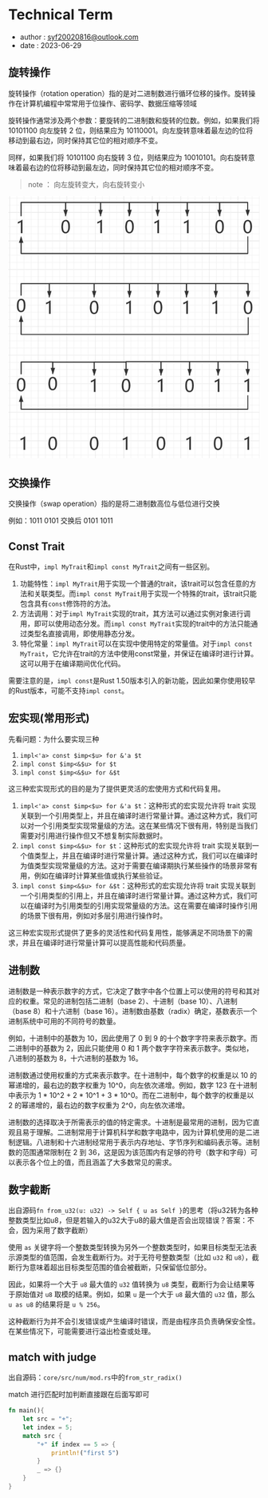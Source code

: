 # Technical Term

- author : syf20020816@outlook.com
- date : 2023-06-29

## 旋转操作

旋转操作（rotation operation）指的是对二进制数进行循环位移的操作。旋转操作在计算机编程中常常用于位操作、密码学、数据压缩等领域

旋转操作通常涉及两个参数：要旋转的二进制数和旋转的位数。例如，如果我们将 10101100 向左旋转 2 位，则结果应为 10110001。向左旋转意味着最左边的位将移动到最右边，同时保持其它位的相对顺序不变。

同样，如果我们将 10101100 向右旋转 3 位，则结果应为 10010101。向右旋转意味着最右边的位将移动到最左边，同时保持其它位的相对顺序不变。

> note ： 向左旋转变大，向右旋转变小

<img src="https://github.com/syf20020816/Rust-Lang-Analysis/blob/main/imgs/ro_example.png">

## 交换操作

交换操作（swap operation）指的是将二进制数高位与低位进行交换

例如：1011 0101 交换后 0101 1011

## Const Trait

在Rust中，`impl MyTrait`和`impl const MyTrait`之间有一些区别。

1. 功能特性：`impl MyTrait`用于实现一个普通的trait，该trait可以包含任意的方法和关联类型。而`impl const MyTrait`用于实现一个特殊的trait，该trait只能包含具有`const`修饰符的方法。
2. 方法调用：对于`impl MyTrait`实现的trait，其方法可以通过实例对象进行调用，即可以使用动态分发。而`impl const MyTrait`实现的trait中的方法只能通过类型名直接调用，即使用静态分发。
3. 特化常量：`impl MyTrait`可以在实现中使用特定的常量值。对于`impl const MyTrait`，它允许在trait的方法中使用const常量，并保证在编译时进行计算。这可以用于在编译期间优化代码。

需要注意的是，`impl const`是Rust 1.50版本引入的新功能，因此如果你使用较早的Rust版本，可能不支持`impl const`。

## 宏实现(常用形式)

先看问题：为什么要实现三种
1. `impl<'a> const $imp<$u> for &'a $t `
2. `impl const $imp<&$u> for $t `
3. `impl const $imp<&$u> for &$t `

这三种宏实现形式的目的是为了提供更灵活的宏使用方式和代码复用。

1. `impl<'a> const $imp<$u> for &'a $t`：这种形式的宏实现允许将 trait 实现关联到一个引用类型上，并且在编译时进行常量计算。通过这种方式，我们可以对一个引用类型实现常量级的方法。这在某些情况下很有用，特别是当我们需要对引用进行操作但又不想复制实际数据时。
2. `impl const $imp<&$u> for $t`：这种形式的宏实现允许将 trait 实现关联到一个值类型上，并且在编译时进行常量计算。通过这种方式，我们可以在编译时为值类型实现常量级的方法。这对于需要在编译期执行某些操作的场景非常有用，例如在编译时计算某些值或执行某些验证。
3. `impl const $imp<&$u> for &$t`：这种形式的宏实现允许将 trait 实现关联到一个引用类型的引用上，并且在编译时进行常量计算。通过这种方式，我们可以在编译时为引用类型的引用实现常量级的方法。这在需要在编译时操作引用的场景下很有用，例如对多层引用进行操作时。

这三种宏实现形式提供了更多的灵活性和代码复用性，能够满足不同场景下的需求，并且在编译时进行常量计算可以提高性能和代码质量。

## 进制数

进制数是一种表示数字的方式，它决定了数字中各个位置上可以使用的符号和其对应的权重。常见的进制包括二进制（base 2）、十进制（base 10）、八进制（base 8）和十六进制（base 16）。进制数由基数（radix）确定，基数表示一个进制系统中可用的不同符号的数量。

例如，十进制中的基数为 10，因此使用了 0 到 9 的十个数字字符来表示数字。而二进制中的基数为 2，因此只能使用 0 和 1 两个数字字符来表示数字。类似地，八进制的基数为 8，十六进制的基数为 16。

进制数通过使用权重的方式来表示数字。在十进制中，每个数字的权重是以 10 的幂递增的，最右边的数字权重为 10^0，向左依次递增。例如，数字 123 在十进制中表示为 1 * 10^2 + 2 * 10^1 + 3 * 10^0。而在二进制中，每个数字的权重是以 2 的幂递增的，最右边的数字权重为 2^0，向左依次递增。

进制数的选择取决于所需表示的值的特定需求。十进制是最常用的进制，因为它直观且易于理解。二进制常用于计算机科学和数字电路中，因为计算机使用的是二进制逻辑。八进制和十六进制经常用于表示内存地址、字节序列和编码表示等。进制数的范围通常限制在 2 到 36，这是因为该范围内有足够的符号（数字和字母）可以表示各个位上的值，而且涵盖了大多数常见的需求。

## 数字截断

出自源码`fn from_u32(u: u32) -> Self { u as Self }`的思考（将u32转为各种整数类型比如u8，但是若输入的u32大于u8的最大值是否会出现错误？答案：不会，因为采用了数字截断）

使用 `as` 关键字将一个整数类型转换为另外一个整数类型时，如果目标类型无法表示源类型的值范围，会发生截断行为。对于无符号整数类型（比如 `u32` 和 `u8`），截断行为意味着超出目标类型范围的值会被截断，只保留低位部分。

因此，如果将一个大于 `u8` 最大值的 `u32` 值转换为 `u8` 类型，截断行为会让结果等于原始值对 `u8` 取模的结果。例如，如果 `u` 是一个大于 `u8` 最大值的 `u32` 值，那么 `u as u8` 的结果将是 `u % 256`。

这种截断行为并不会引发错误或产生编译时错误，而是由程序员负责确保安全性。在某些情况下，可能需要进行溢出检查或处理。

## match with judge

出自源码：`core/src/num/mod.rs`中的`from_str_radix()`

match 进行匹配时加判断直接跟在后面写即可

```rust
fn main(){
    let src = "+";
    let index = 5;
    match src {
        "+" if index == 5 => {
            println!("first 5")
        }
        _ => {}
    }
}
```